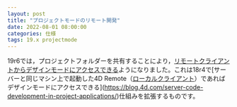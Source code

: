 ```yaml
---
layout: post
title: "プロジェクトモードのリモート開発"
date: 2022-08-01 08:00:00
categories: 仕様
tags: 19.x projectmode 
---
```


19r6では，プロジェクトフォルダーを共有することにより，[リモートクライアントからデザインモードにアクセスできる](https://discuss.4d.com/t/new-feature-developing-concurrently-on-4d-server-in-project-mode/24250)ようになりました。これは18r4で[サーバーと同じマシン上で起動した4D Remote（[ローカルクライアント]((https://doc4d.github.io/docs/ja/Project/developing.html#同じマシン上での-4d-の使用))）であればデザインモードにアクセスできる](https://blog.4d.com/server-code-development-in-project-applications/)仕組みを拡張するものです。

